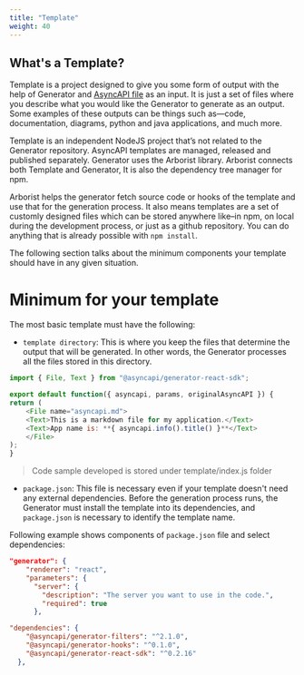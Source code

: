 ```yaml
---
title: "Template"
weight: 40
---
```


## What's a Template?

Template is a project designed to give you some form of output with the help of Generator and [AsyncAPI file](asyncapi-file.md) as an input. It is just a set of files where you describe what you would like the Generator to generate as an output. Some examples of these outputs can be things such as—code, documentation, diagrams, python and java applications, and much more. 

Template is an independent NodeJS project that’s not related to the Generator repository. AsyncAPI templates are managed, released and published separately. Generator uses the Arborist library. Arborist connects both Template and Generator, It is also the dependency tree manager for npm. 

Arborist helps the generator fetch source code or hooks of the template and use that for the generation process. It also means templates are a set of customly designed files which can be stored anywhere like–in npm, on local during the development process, or just as a github repository. You can do anything that is already possible with `npm install`.

The following section talks about the minimum components your template should have in any given situation.

# Minimum for your template

The most basic template must have the following:

- `template directory`: This is where you keep the files that determine the output that will be generated. In other words, the Generator processes all the files stored in this directory.

```js
import { File, Text } from "@asyncapi/generator-react-sdk";

export default function({ asyncapi, params, originalAsyncAPI }) {
return (
    <File name="asyncapi.md">
    <Text>This is a markdown file for my application.</Text>
    <Text>App name is: **{ asyncapi.info().title() }**</Text>
    </File>
);
}
```

> Code sample developed is stored under template/index.js folder

- `package.json`: This file is necessary even if your template doesn't need any external dependencies. Before the generation process runs, the Generator must install the template into its dependencies, and `package.json` is necessary to identify the template name.

Following example shows components of `package.json` file and select dependencies:

```json
"generator": {
    "renderer": "react",
    "parameters": {
      "server": {
        "description": "The server you want to use in the code.",
        "required": true
      },

"dependencies": {
    "@asyncapi/generator-filters": "^2.1.0",
    "@asyncapi/generator-hooks": "^0.1.0",
    "@asyncapi/generator-react-sdk": "^0.2.16"
  },
```




